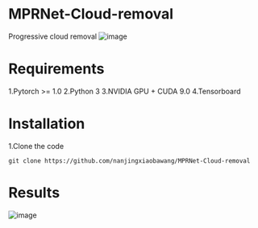 # MPRNet-Cloud-removal
Progressive cloud removal
 ![image](https://github.com/zhangbaijin/MPRNet-Cloud-removal/blob/main/structure.PNG)
# Requirements
1.Pytorch >= 1.0
2.Python 3
3.NVIDIA GPU + CUDA 9.0
4.Tensorboard


# Installation

1.Clone the code


```
git clone https://github.com/nanjingxiaobawang/MPRNet-Cloud-removal
```
# Results
 ![image](https://github.com/zhangbaijin/MPRNet-Cloud-removal/blob/main/148.png)
